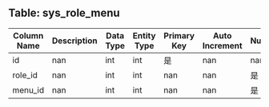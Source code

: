 ## Table: sys_role_menu

| Column Name | Description | Data Type | Entity Type | Primary Key | Auto Increment | Nullable | Length | Precision | Default Value |
|-------------|-------------|-----------|-------------|-------------|----------------|----------|--------|-----------|---------------|
| id | nan | int | int | 是 | nan | nan | nan | nan | nan |
| role_id | nan | int | int | nan | nan | 是 | nan | nan | nan |
| menu_id | nan | int | int | nan | nan | 是 | nan | nan | nan |
